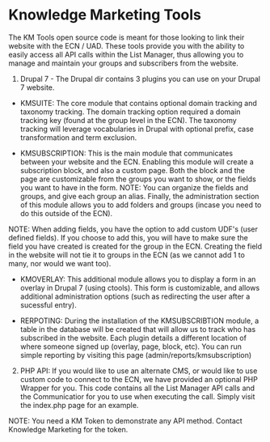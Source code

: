 # Knowledge Marketing Tools

The KM Tools open source code is meant for those looking to link their website with the ECN / UAD.  These tools provide you with the ability to easily access all API calls within the List Manager, thus allowing you to manage and maintain your groups and subscribers from the website.

1. Drupal 7 - The Drupal dir contains 3 plugins you can use on your Drupal 7 website.

  - KMSUITE:  The core module that contains optional domain tracking and taxonomy tracking.  The domain tracking option required a domain tracking key (found at the group level in the ECN).  The taxonomy tracking will leverage vocabularies in Drupal with optional prefix, case transformation and term exclusion.

  - KMSUBSCRIPTION:  This is the main module that communicates between your website and the ECN.  Enabling this module will create a subscription block, and also a custom page.  Both the block and the page are customizable from the groups you want to show, or the fields you want to have in the form.  NOTE:  You can organize the fields and groups, and give each group an alias.  Finally, the administration section of this module allows you to add folders and groups (incase you need to do this outside of the ECN).

  NOTE:  When adding fields, you have the option to add custom UDF's (user defined fields).  If you choose to add this, you will have to make sure the field you have created is created for the group in the ECN.  Creating the field in the website will not tie it to groups in the ECN (as we cannot add 1 to many, nor would we want too).

  - KMOVERLAY:  This additional module allows you to display a form in an overlay in Drupal 7 (using ctools).  This form is customizable, and allows additional administration options (such as redirecting the user after a sucessful entry).

  - RERPOTING:  During the installation of the KMSUBSCRIBTION module, a table in the database will be created that will allow us to track who has subscribed in the website. Each plugin details a different location of where someone signed up (overlay, page, block, etc).  You can run simple reporting by visiting this page (admin/reports/kmsubscription)

2. PHP API:  If you would like to use an alternate CMS, or would like to use custom code to connect to the ECN, we have provided an optional PHP Wrapper for you.  This code contains all the List Manager API calls and the Communicatior for you to use when executing the call.  Simply visit the index.php page for an example.

  NOTE:  You need a KM Token to demonstrate any API method.  Contact Knowledge Marketing for the token.

